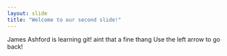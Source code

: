 ```yaml
---
layout: slide
title: "Welcome to our second slide!"
---
```

James Ashford is learning git! aint that a fine thang
Use the left arrow to go back!